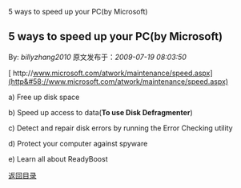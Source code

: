 5 ways to speed up your PC(by Microsoft)
## 5 ways to speed up your PC(by Microsoft)

By: *billyzhang2010* 原文发布于：*2009-07-19 08:03:50*

 

[
http&#58;//www.microsoft.com/atwork/maintenance/speed.aspx](http&#58;//www.microsoft.com/atwork/maintenance/speed.aspx)

a) Free up disk space

b) Speed up access to data(**To use Disk
Defragmenter**)

c) Detect and repair disk errors by running the Error Checking
utility

d) Protect your computer against spyware

e) Learn all about ReadyBoost

[返回目录](index.html)

